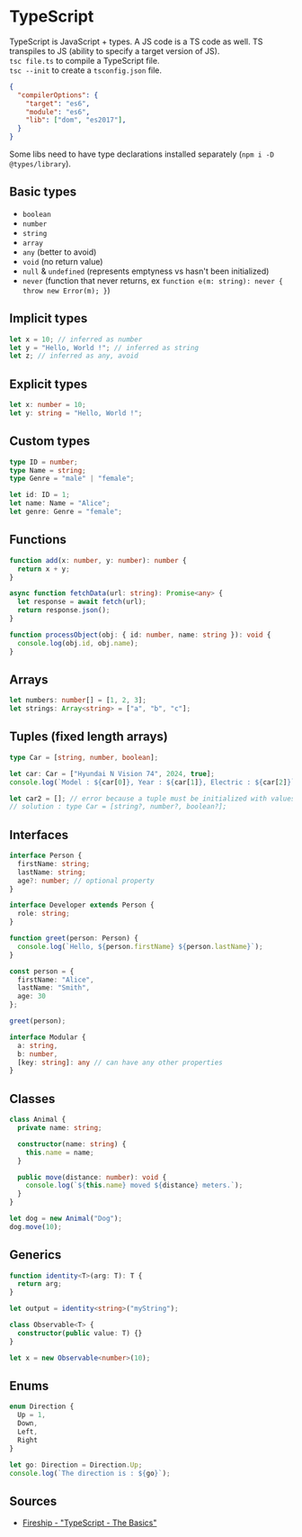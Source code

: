# TypeScript

TypeScript is JavaScript + types. A JS code is a TS code as well. TS transpiles to JS (ability to specify a target version of JS).  
`tsc file.ts` to compile a TypeScript file.  
`tsc --init` to create a `tsconfig.json` file.  
```json
{
  "compilerOptions": {
    "target": "es6",
    "module": "es6",
    "lib": ["dom", "es2017"],
  }
}
```
Some libs need to have type declarations installed separately (`npm i -D @types/library`).

## Basic types
- `boolean`
- `number`
- `string`
- `array`
- `any` (better to avoid)
- `void` (no return value)
- `null` & `undefined` (represents emptyness vs hasn't been initialized)
- `never` (function that never returns, ex `function e(m: string): never { throw new Error(m); }`)

## Implicit types
```typescript
let x = 10; // inferred as number
let y = "Hello, World !"; // inferred as string
let z; // inferred as any, avoid
```

## Explicit types
```typescript
let x: number = 10;
let y: string = "Hello, World !";
```

## Custom types
```typescript
type ID = number;
type Name = string;
type Genre = "male" | "female";

let id: ID = 1;
let name: Name = "Alice";
let genre: Genre = "female";
```

## Functions
```typescript
function add(x: number, y: number): number {
  return x + y;
}

async function fetchData(url: string): Promise<any> {
  let response = await fetch(url);
  return response.json();
}

function processObject(obj: { id: number, name: string }): void {
  console.log(obj.id, obj.name);
}
```

## Arrays
```typescript
let numbers: number[] = [1, 2, 3];
let strings: Array<string> = ["a", "b", "c"];
```

## Tuples (fixed length arrays)
```typescript
type Car = [string, number, boolean];

let car: Car = ["Hyundai N Vision 74", 2024, true];
console.log(`Model : ${car[0]}, Year : ${car[1]}, Electric : ${car[2]}`);

let car2 = []; // error because a tuple must be initialized with values
// solution : type Car = [string?, number?, boolean?];
```

## Interfaces
```typescript
interface Person {
  firstName: string;
  lastName: string;
  age?: number; // optional property
}

interface Developer extends Person {
  role: string;
}

function greet(person: Person) {
  console.log(`Hello, ${person.firstName} ${person.lastName}`);
}

const person = {
  firstName: "Alice",
  lastName: "Smith",
  age: 30
};

greet(person);

interface Modular {
  a: string,
  b: number,
  [key: string]: any // can have any other properties
}
```

## Classes
```typescript
class Animal {
  private name: string;

  constructor(name: string) {
    this.name = name;
  }

  public move(distance: number): void {
    console.log(`${this.name} moved ${distance} meters.`);
  }
}

let dog = new Animal("Dog");
dog.move(10);
```

## Generics
```typescript
function identity<T>(arg: T): T {
  return arg;
}

let output = identity<string>("myString");

class Observable<T> {
  constructor(public value: T) {}
}

let x = new Observable<number>(10);
```

## Enums
```typescript
enum Direction {
  Up = 1,
  Down,
  Left,
  Right
}

let go: Direction = Direction.Up;
console.log(`The direction is : ${go}`);
```

## Sources
- [Fireship - "TypeScript - The Basics"](https://www.youtube.com/watch?v=ahCwqrYpIuM)
